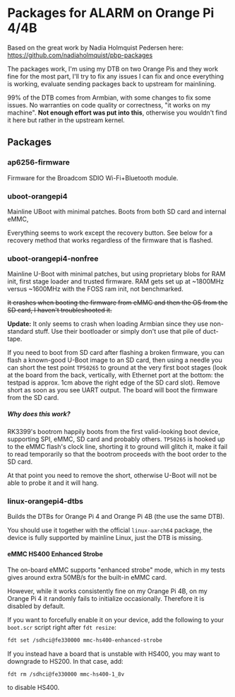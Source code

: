 # Packages for ALARM on Orange Pi 4/4B

Based on the great work by Nadia Holmquist Pedersen here: https://github.com/nadiaholmquist/pbp-packages

The packages work, I'm using my DTB on two Orange Pis and they work fine for the most part,
I'll try to fix any issues I can fix and once everything is working, evaluate sending packages
back to upstream for mainlining.

99% of the DTB comes from Armbian, with some changes to fix some issues. No warranties on code quality or
correctness, "it works on my machine". **Not enough effort was put into this**, otherwise you wouldn't find
it here but rather in the upstream kernel.

## Packages

### ap6256-firmware

Firmware for the Broadcom SDIO Wi-Fi+Bluetooth module.


### uboot-orangepi4

Mainline UBoot with minimal patches. Boots from both SD card and internal eMMC,

Everything seems to work except the recovery button. See below for a recovery method that works regardless
of the firmware that is flashed.

### uboot-orangepi4-nonfree

Mainline U-Boot with minimal patches, but using proprietary blobs for RAM init, first stage loader and trusted firmware.
RAM gets set up at ~1800MHz versus ~1600MHz with the FOSS ram init, not benchmarked.

~~It crashes when booting the firmware from eMMC and then the OS from the SD card, I haven't troubleshooted it.~~

**Update:** It only seems to crash when loading Armbian since they use non-standard stuff. Use their bootloader
or simply don't use that pile of duct-tape.

If you need to boot from SD card after flashing a broken firmware, you can flash a known-good U-Boot image to an SD card,
then using a needle you can short the test point `TP50265` to ground at the very first boot stages (look at the
board from the back, vertically, with Ethernet port at the bottom: the testpad is approx. 1cm above the right edge
of the SD card slot). Remove short as soon as you see UART output. The board will boot the firmware from the SD
card.

##### Why does this work?

RK3399's bootrom happily boots from the first valid-looking boot device, supporting SPI, eMMC, SD card and probably
others. `TP50265` is hooked up to the eMMC flash's clock line, shorting it to ground will glitch it, make it fail to
read temporarily so that the bootrom proceeds with the boot order to the SD card.

At that point you need to remove the short, otherwise U-Boot will not be able to probe it and it will hang.

### linux-orangepi4-dtbs

Builds the DTBs for Orange Pi 4 and Orange Pi 4B (the use the same DTB).

You should use it together with the official `linux-aarch64` package, the device is fully
supported by mainline Linux, just the DTB is missing.

#### eMMC HS400 Enhanced Strobe

The on-board eMMC supports "enhanced strobe" mode, which in my tests gives around extra 50MB/s for the built-in
eMMC card.

However, while it works consistently fine on my Orange Pi 4B, on my Orange Pi 4 it randomly fails to initialize
occasionally. Therefore it is disabled by default.

If you want to forcefully enable it on your device, add the following to your `boot.scr` script right after `fdt resize`:

```bash
fdt set /sdhci@fe330000 mmc-hs400-enhanced-strobe
```

If you instead have a board that is unstable with HS400, you may want to downgrade to HS200. In that case, add:

```bash
fdt rm /sdhci@fe330000 mmc-hs400-1_8v
```

to disable HS400.

